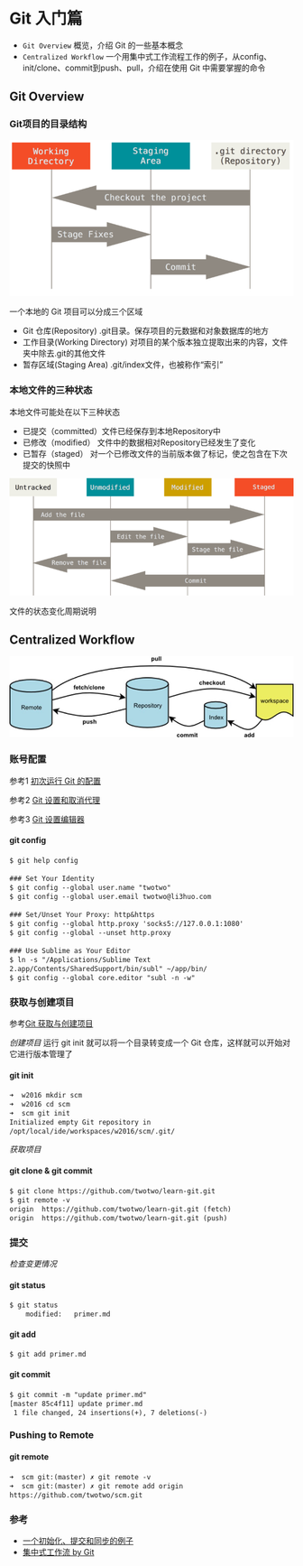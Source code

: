 # Git 入门篇
- `Git Overview` 概览，介绍 Git 的一些基本概念
- `Centralized Workflow` 一个用集中式工作流程工作的例子，从config、init/clone、commit到push、pull，介绍在使用 Git 中需要掌握的命令

## Git Overview

### Git项目的目录结构
![Git Areas](images/git_areas.png)

一个本地的 Git 项目可以分成三个区域

* Git 仓库(Repository) 			.git目录。保存项目的元数据和对象数据库的地方
* 工作目录(Working Directory)	对项目的某个版本独立提取出来的内容，文件夹中除去.git的其他文件
* 暂存区域(Staging Area)		.git/index文件，也被称作“索引”

### 本地文件的三种状态
本地文件可能处在以下三种状态

* 已提交（committed）文件已经保存到本地Repository中
* 已修改（modified） 文件中的数据相对Repository已经发生了变化
* 已暂存（staged）   对一个已修改文件的当前版本做了标记，使之包含在下次提交的快照中

![File Lifecycle](images/file_lifecycle.png)

文件的状态变化周期说明

## Centralized Workflow
![Git Actions](images/git_actions.jpg)

### 账号配置
参考1 [初次运行 Git 的配置](https://git-scm.com/book/zh/v2/起步-初次运行-Git-前的配置)

参考2 [Git 设置和取消代理](https://gist.github.com/laispace/666dd7b27e9116faece6)

参考3 [Git 设置编辑器](https://help.github.com/articles/associating-text-editors-with-git/)

#### git config
	$ git help config

	### Set Your Identity
	$ git config --global user.name "twotwo"
	$ git config --global user.email twotwo@li3huo.com

	### Set/Unset Your Proxy: http&https
	$ git config --global http.proxy 'socks5://127.0.0.1:1080'
	$ git config --global --unset http.proxy

	### Use Sublime as Your Editor
	$ ln -s "/Applications/Sublime Text 2.app/Contents/SharedSupport/bin/subl" ~/app/bin/
	$ git config --global core.editor "subl -n -w"


### 获取与创建项目
参考[Git 获取与创建项目](https://git-scm.com/book/zh/v2/Git-命令-获取与创建项目)

*创建项目* 运行 git init 就可以将一个目录转变成一个 Git 仓库，这样就可以开始对它进行版本管理了
#### git init

	➜  w2016 mkdir scm
	➜  w2016 cd scm
	➜  scm git init
	Initialized empty Git repository in /opt/local/ide/workspaces/w2016/scm/.git/

*获取项目*
#### git clone & git commit

	$ git clone https://github.com/twotwo/learn-git.git
	$ git remote -v            
	origin	https://github.com/twotwo/learn-git.git (fetch)
	origin	https://github.com/twotwo/learn-git.git (push)

### 提交

*检查变更情况*
#### git status

	$ git status
		modified:   primer.md

#### git add

	$ git add primer.md

#### git commit

	$ git commit -m "update primer.md"
	[master 85c4f11] update primer.md
	 1 file changed, 24 insertions(+), 7 deletions(-)
	

### Pushing to Remote

#### git remote

	➜  scm git:(master) ✗ git remote -v
	➜  scm git:(master) ✗ git remote add origin https://github.com/twotwo/scm.git


### 参考
* [一个初始化、提交和同步的例子](http://wiki.eclipse.org/EGit/Git_For_Eclipse_Users#Worked_example) 
* [集中式工作流 by Git](https://github.com/oldratlee/translations/blob/master/git-workflows-and-tutorials/workflow-centralized.md)
